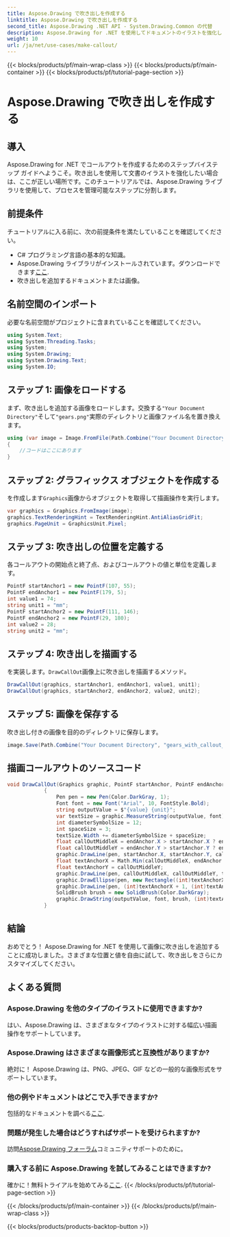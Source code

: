 ```yaml
---
title: Aspose.Drawing で吹き出しを作成する
linktitle: Aspose.Drawing で吹き出しを作成する
second_title: Aspose.Drawing .NET API - System.Drawing.Common の代替
description: Aspose.Drawing for .NET を使用してドキュメントのイラストを強化しましょう。コールアウトを追加して、より明確で有益なビジュアルを実現する方法を段階的に学習します。
weight: 10
url: /ja/net/use-cases/make-callout/
---
```


{{< blocks/products/pf/main-wrap-class >}}
{{< blocks/products/pf/main-container >}}
{{< blocks/products/pf/tutorial-page-section >}}

# Aspose.Drawing で吹き出しを作成する

## 導入
Aspose.Drawing for .NET でコールアウトを作成するためのステップバイステップ ガイドへようこそ。吹き出しを使用して文書のイラストを強化したい場合は、ここが正しい場所です。このチュートリアルでは、Aspose.Drawing ライブラリを使用して、プロセスを管理可能なステップに分割します。
## 前提条件
チュートリアルに入る前に、次の前提条件を満たしていることを確認してください。
- C# プログラミング言語の基本的な知識。
-  Aspose.Drawing ライブラリがインストールされています。ダウンロードできます[ここ](https://releases.aspose.com/drawing/net/).
- 吹き出しを追加するドキュメントまたは画像。
## 名前空間のインポート
必要な名前空間がプロジェクトに含まれていることを確認してください。
```csharp
using System.Text;
using System.Threading.Tasks;
using System;
using System.Drawing;
using System.Drawing.Text;
using System.IO;
```
## ステップ 1: 画像をロードする
まず、吹き出しを追加する画像をロードします。交換する`"Your Document Directory"`そして`"gears.png"`実際のディレクトリと画像ファイル名を置き換えます。
```csharp
using (var image = Image.FromFile(Path.Combine("Your Document Directory", "gears.png")))
{
    //コードはここにあります
}
```
## ステップ 2: グラフィックス オブジェクトを作成する
を作成します`Graphics`画像からオブジェクトを取得して描画操作を実行します。
```csharp
var graphics = Graphics.FromImage(image);
graphics.TextRenderingHint = TextRenderingHint.AntiAliasGridFit;
graphics.PageUnit = GraphicsUnit.Pixel;
```
## ステップ 3: 吹き出しの位置を定義する
各コールアウトの開始点と終了点、およびコールアウトの値と単位を定義します。
```csharp
PointF startAnchor1 = new PointF(107, 55);
PointF endAnchor1 = new PointF(179, 5);
int value1 = 74;
string unit1 = "mm";
PointF startAnchor2 = new PointF(111, 146);
PointF endAnchor2 = new PointF(29, 180);
int value2 = 28;
string unit2 = "mm";
```
## ステップ 4: 吹き出しを描画する
を実装します。`DrawCallOut`画像上に吹き出しを描画するメソッド。
```csharp
DrawCallOut(graphics, startAnchor1, endAnchor1, value1, unit1);
DrawCallOut(graphics, startAnchor2, endAnchor2, value2, unit2);
```
## ステップ 5: 画像を保存する
吹き出し付きの画像を目的のディレクトリに保存します。
```csharp
image.Save(Path.Combine("Your Document Directory", "gears_with_callout_out.png"));
```
## 描画コールアウトのソースコード
```csharp
void DrawCallOut(Graphics graphic, PointF startAnchor, PointF endAnchor, int value, string unit)
            {
                Pen pen = new Pen(Color.DarkGray, 1);
                Font font = new Font("Arial", 10, FontStyle.Bold);
                string outputValue = $"{value} {unit}";
                var textSize = graphic.MeasureString(outputValue, font);
                int diameterSymbolSize = 12;
                int spaceSize = 3;
                textSize.Width += diameterSymbolSize + spaceSize;
                float callOutMiddleX = endAnchor.X > startAnchor.X ? endAnchor.X - textSize.Width : endAnchor.X + textSize.Width;
                float callOutMiddleY = endAnchor.Y > startAnchor.Y ? endAnchor.Y - textSize.Height : endAnchor.Y + textSize.Height;
                graphic.DrawLine(pen, startAnchor.X, startAnchor.Y, callOutMiddleX, callOutMiddleY);
                float textAnchorX = Math.Min(callOutMiddleX, endAnchor.X);
                float textAnchorY = callOutMiddleY;
                graphic.DrawLine(pen, callOutMiddleX, callOutMiddleY, textAnchorX == callOutMiddleX ? textAnchorX + textSize.Width : textAnchorX, callOutMiddleY);
                graphic.DrawEllipse(pen, new Rectangle((int)textAnchorX + spaceSize, (int)(textAnchorY - textSize.Height) + spaceSize, 10, 10));
                graphic.DrawLine(pen, (int)textAnchorX + 1, (int)textAnchorY - 1, (int)textAnchorX + diameterSymbolSize + 2, (int)textAnchorY - diameterSymbolSize - 2);
                SolidBrush brush = new SolidBrush(Color.DarkGray);
                graphic.DrawString(outputValue, font, brush, (int)textAnchorX + diameterSymbolSize + spaceSize, (int)(textAnchorY - textSize.Height));
            }
```
## 結論

おめでとう！ Aspose.Drawing for .NET を使用して画像に吹き出しを追加することに成功しました。さまざまな位置と値を自由に試して、吹き出しをさらにカスタマイズしてください。

## よくある質問

### Aspose.Drawing を他のタイプのイラストに使用できますか?

はい、Aspose.Drawing は、さまざまなタイプのイラストに対する幅広い描画操作をサポートしています。

### Aspose.Drawing はさまざまな画像形式と互換性がありますか?

絶対に！ Aspose.Drawing は、PNG、JPEG、GIF などの一般的な画像形式をサポートしています。

### 他の例やドキュメントはどこで入手できますか?

包括的なドキュメントを調べる[ここ](https://reference.aspose.com/drawing/net/).

### 問題が発生した場合はどうすればサポートを受けられますか?

訪問[Aspose.Drawing フォーラム](https://forum.aspose.com/c/diagram/17)コミュニティサポートのために。

### 購入する前に Aspose.Drawing を試してみることはできますか?

確かに！無料トライアルを始めてみる[ここ](https://releases.aspose.com/).
{{< /blocks/products/pf/tutorial-page-section >}}

{{< /blocks/products/pf/main-container >}}
{{< /blocks/products/pf/main-wrap-class >}}

{{< blocks/products/products-backtop-button >}}
